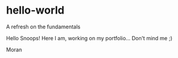 # hello-world
A refresh on the fundamentals

Hello Snoops!
Here I am, working on my portfolio... Don't mind me ;)

Moran
